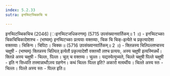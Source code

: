 ```yaml
---
index: 5.2.33
sutra: इनच्पिटच्चिकचि च

---
```

 इनच्पिटच्चिकचिच (2046) (ःइनच्पिटजधिकरणम्) (5715 उपसंख्यानवार्तिकम्॥ 1 ॥) - इनच्पिटच्काः चिकचिचिकादेशाश्च - (भाष्यम्) इनच्पिटच्काः प्रत्ययाः वक्तव्याः, चिक चि चिक्-ःइत्येते च प्रकृत्यादेशा वक्तव्याः। चिकिनः। चिपिटः। चिक्कः॥ (5716 उपसंख्यानवार्तिकम्॥ 2 ॥) - क्लिन्नस्य चिल्पिल्लश्चास्य चक्षुषी - (भाष्यम्) क्लिन्नस्य चिल्पिल् इत्येतौ प्रकृत्यादेशौ वक्तव्यौ लश्च प्रत्ययः, अस्य चक्षुषी इत्यस्मिन्नर्थे। क्लिन्ने अस्य चक्षुषी - चिल्लः, पिल्लः। चुल् च वक्तव्यः। चुल्लः। यद्यस्येत्युच्यते, चिल्ले चक्षुषी पिल्ले चक्षुषी - इति न सिध्यति तस्मान्नार्थोऽस्य ग्रहणेन। कथं चिल्लः पिल्ल इति? अकारो मत्वर्थीयः। चिल्ले अस्य स्तः - चिल्लः। पिल्ले अस्य स्तः - पिल्ल इति॥ 